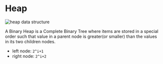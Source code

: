 # Heap

![heap data structure](https://www.geeksforgeeks.org/wp-content/uploads/MinHeapAndMaxHeap.png)

A Binary Heap is a Complete Binary Tree where items are stored in a special order such that value in a parent node is greater(or smaller) than the values in its two children nodes.

* left node: `2^i+1`
* right node: `2^i+2`
